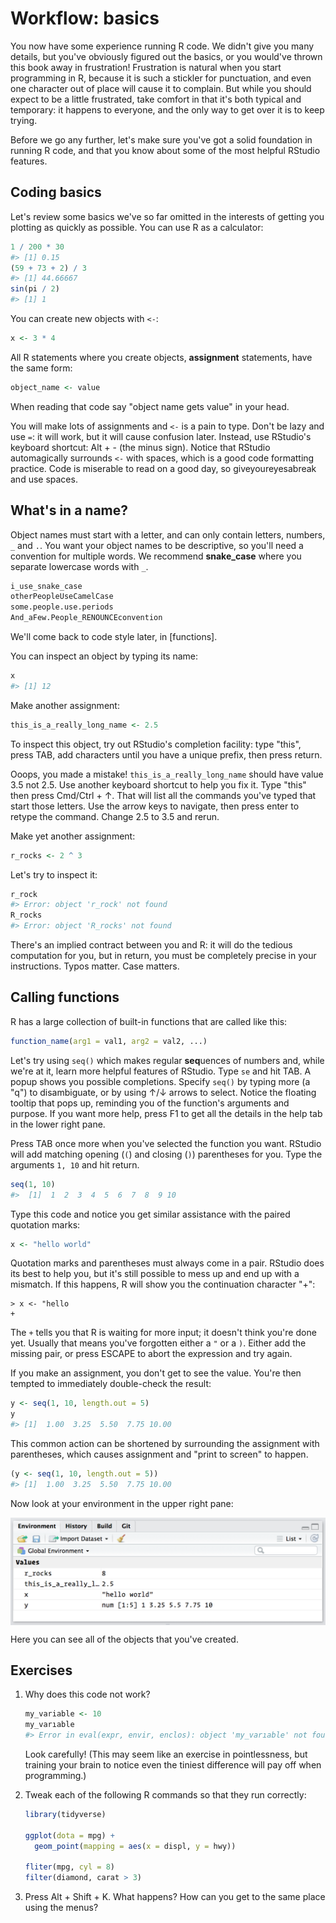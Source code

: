 # Workflow: basics

You now have some experience running R code. We didn't give you many details, but you've obviously figured out the basics, or you would've thrown this book away in frustration! Frustration is natural when you start programming in R, because it is such a stickler for punctuation, and even one character out of place will cause it to complain. But while you should expect to be a little frustrated, take comfort in that it's both typical and temporary: it happens to everyone, and the only way to get over it is to keep trying.

Before we go any further, let's make sure you've got a solid foundation in running R code, and that you know about some of the most helpful RStudio features.

## Coding basics

Let's review some basics we've so far omitted in the interests of getting you plotting as quickly as possible. You can use R as a calculator:


```r
1 / 200 * 30
#> [1] 0.15
(59 + 73 + 2) / 3
#> [1] 44.66667
sin(pi / 2)
#> [1] 1
```

You can create new objects with `<-`:


```r
x <- 3 * 4
```

All R statements where you create objects, __assignment__ statements, have the same form:


```r
object_name <- value
```

When reading that code say "object name gets value" in your head.

You will make lots of assignments and `<-` is a pain to type. Don't be lazy and use `=`: it will work, but it will cause confusion later. Instead, use RStudio's keyboard shortcut: Alt + - (the minus sign). Notice that RStudio automagically surrounds `<-` with spaces, which is a good code formatting practice. Code is miserable to read on a good day, so giveyoureyesabreak and use spaces.

## What's in a name?

Object names must start with a letter, and can only contain letters, numbers, `_` and `.`. You want your object names to be descriptive, so you'll need a convention for multiple words. We recommend __snake_case__ where you separate lowercase words with `_`. 


```r
i_use_snake_case
otherPeopleUseCamelCase
some.people.use.periods
And_aFew.People_RENOUNCEconvention
```

We'll come back to code style later, in [functions].

You can inspect an object by typing its name:


```r
x
#> [1] 12
```

Make another assignment:


```r
this_is_a_really_long_name <- 2.5
```

To inspect this object, try out RStudio's completion facility: type "this", press TAB, add characters until you have a unique prefix, then press return.

Ooops, you made a mistake! `this_is_a_really_long_name` should have value 3.5 not 2.5. Use another keyboard shortcut to help you fix it.  Type "this" then press Cmd/Ctrl + ↑. That will list all the commands you've typed that start those letters. Use the arrow keys to navigate, then press enter to retype the command. Change 2.5 to 3.5 and rerun.

Make yet another assignment:


```r
r_rocks <- 2 ^ 3
```

Let's try to inspect it:


```r
r_rock
#> Error: object 'r_rock' not found
R_rocks
#> Error: object 'R_rocks' not found
```

There's an implied contract between you and R: it will do the tedious computation for you, but in return, you must be completely precise in your instructions. Typos matter. Case matters.

## Calling functions

R has a large collection of built-in functions that are called like this:


```r
function_name(arg1 = val1, arg2 = val2, ...)
```

Let's try using `seq()` which makes regular **seq**uences of numbers and, while we're at it, learn more helpful features of RStudio. Type `se` and hit TAB. A popup shows you possible completions. Specify `seq()` by typing more (a "q") to disambiguate, or by using ↑/↓ arrows to select. Notice the floating tooltip that pops up, reminding you of the function's arguments and purpose. If you want more help, press F1 to get all the details in the help tab in the lower right pane. 

Press TAB once more when you've selected the function you want. RStudio will add matching opening (`(`) and closing (`)`) parentheses for you. Type the arguments `1, 10` and hit return.


```r
seq(1, 10)
#>  [1]  1  2  3  4  5  6  7  8  9 10
```

Type this code and notice you get similar assistance with the paired quotation marks:


```r
x <- "hello world"
```

Quotation marks and parentheses must always come in a pair. RStudio does its best to help you, but it's still possible to mess up and end up with a mismatch. If this happens, R will show you the continuation character "+":

```
> x <- "hello
+
```

The `+` tells you that R is waiting for more input; it doesn't think you're done yet. Usually that means you've forgotten either a `"` or a `)`. Either add the missing pair, or press ESCAPE to abort the expression and try again.

If you make an assignment, you don't get to see the value. You're then tempted to immediately double-check the result:


```r
y <- seq(1, 10, length.out = 5)
y
#> [1]  1.00  3.25  5.50  7.75 10.00
```

This common action can be shortened by surrounding the assignment with parentheses, which causes assignment and "print to screen" to happen.


```r
(y <- seq(1, 10, length.out = 5))
#> [1]  1.00  3.25  5.50  7.75 10.00
```

Now look at your environment in the upper right pane:

<img src="screenshots/rstudio-env.png" style="display: block; margin: auto;" />

Here you can see all of the objects that you've created.

## Exercises

1.  Why does this code not work?

    
    ```r
    my_variable <- 10
    my_varıable
    #> Error in eval(expr, envir, enclos): object 'my_varıable' not found
    ```
    
    Look carefully! (This may seem like an exercise in pointlessness, but
    training your brain to notice even the tiniest difference will pay off
    when programming.)
    
1.  Tweak each of the following R commands so that they run correctly:

    
    ```r
    library(tidyverse)
    
    ggplot(dota = mpg) + 
      geom_point(mapping = aes(x = displ, y = hwy))
    
    fliter(mpg, cyl = 8)
    filter(diamond, carat > 3)
    ```
    
1.  Press Alt + Shift + K. What happens? How can you get to the same place
    using the menus?

